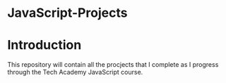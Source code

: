 # JavaScript-Projects
# Introduction
This repository will contain all the procjects that I complete as I progress through the Tech Academy JavaScript course.
